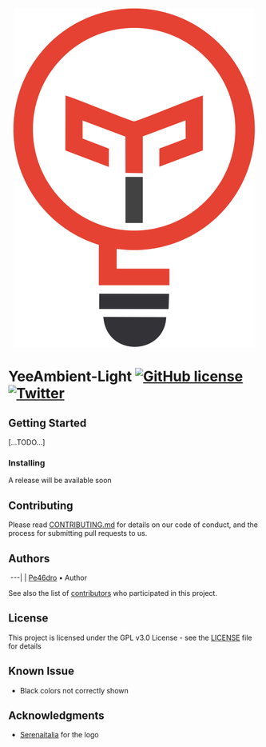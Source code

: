 
<p align="center">
  <img src="https://github.com/Pe46dro/yeeambient-light/blob/master/icons/icon.png?raw=true">
</p>

# YeeAmbient-Light [![GitHub license](https://img.shields.io/github/license/Pe46dro/yeeambient-light.svg)](https://github.com/Pe46dro/yeeambient-light/blob/master/LICENSE) [![Twitter](https://img.shields.io/twitter/url/https/github.com/Pe46dro/yeeambient-light/.svg?style=social)](https://twitter.com/intent/tweet?text=Wow:&url=https%3A%2F%2Fgithub.com%2FPe46dro%2Fyeeambient-light%2F)


## Getting Started

[...TODO...]

### Installing

A release will be available soon

## Contributing

Please read [CONTRIBUTING.md](CONTRIBUTING.md) for details on our code of conduct, and the process for submitting pull requests to us.

## Authors

[<img src="https://www.gravatar.com/avatar/35923b3b04e23bef801553656b606bfag?s=100" alt="" height="100">](https://github.com/Pe46dro)
---|
| [Pe46dro](https://github.com/Pe46dro) • Author

See also the list of [contributors](https://github.com/pe46dro/yeeambient-light/contributors) who participated in this project.

## License

This project is licensed under the GPL v3.0 License - see the [LICENSE](LICENSE) file for details

## Known Issue

* Black colors not correctly shown

## Acknowledgments

* [Serenaitalia](https://serenaitalia.deviantart.com/gallery/) for the logo
